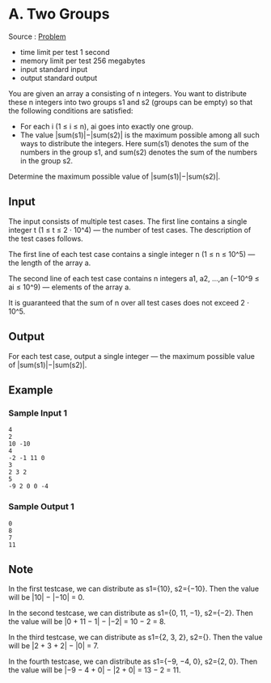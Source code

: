 # A. Two Groups

Source : [Problem](https://codeforces.com/problemset/problem/1747/A)

- time limit per test 1 second
- memory limit per test 256 megabytes
- input standard input
- output standard output

You are given an array a consisting of n
integers. You want to distribute these n
integers into two groups s1 and s2 (groups can be empty) so that the following conditions are satisfied:

- For each i (1 ≤ i ≤ n), ai goes into exactly one group.
- The value |sum(s1)|−|sum(s2)| is the maximum possible among all such ways to distribute the integers. Here sum(s1) denotes the sum of the numbers in the group s1, and sum(s2) denotes the sum of the numbers in the group s2.

Determine the maximum possible value of |sum(s1)|−|sum(s2)|.

## Input
The input consists of multiple test cases. The first line contains a single integer t (1 ≤ t ≤ 2 ⋅ 10^4) — the number of test cases. The description of the test cases follows.

The first line of each test case contains a single integer n (1 ≤ n ≤ 10^5) — the length of the array a.

The second line of each test case contains n
integers a1, a2, …,an (−10^9 ≤ ai ≤ 10^9) — elements of the array a.

It is guaranteed that the sum of n
over all test cases does not exceed 2 ⋅ 10^5.

## Output
For each test case, output a single integer — the maximum possible value of |sum(s1)|−|sum(s2)|.

## Example
### Sample Input 1
    4
    2
    10 -10
    4
    -2 -1 11 0
    3
    2 3 2
    5
    -9 2 0 0 -4
### Sample Output 1
    0
    8
    7
    11

## Note
In the first testcase, we can distribute as s1={10}, s2={−10}. Then the value will be |10| − |−10| = 0.

In the second testcase, we can distribute as s1={0, 11, −1}, s2={−2}. Then the value will be |0 + 11 − 1| − |−2| = 10 − 2 = 8.

In the third testcase, we can distribute as s1={2, 3, 2}, s2={}. Then the value will be |2 + 3 + 2| − |0| = 7.

In the fourth testcase, we can distribute as s1={−9, −4, 0}, s2={2, 0}. Then the value will be |−9 − 4 + 0| − |2 + 0| = 13 − 2 = 11.
